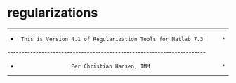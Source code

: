 # regularizations

************************************************************************
*      This is Version 4.1 of Regularization Tools for Matlab 7.3      *
*----------------------------------------------------------------------*
*                      Per Christian Hansen, IMM                       *
************************************************************************
